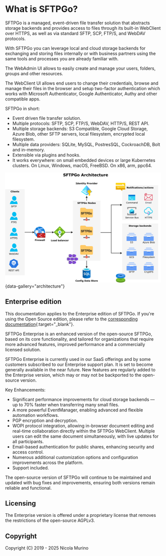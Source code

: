 # What is SFTPGo?

SFTPGo is a managed, event-driven file transfer solution that abstracts storage backends and provides access to files through its built-in WebClient over HTTPS, as well as via standard SFTP, SCP, FTP/S, and WebDAV protocols.

With SFTPGo you can leverage local and cloud storage backends for exchanging and storing files internally or with business partners using the same tools and processes you are already familiar with.

The WebAdmin UI allows to easily create and manage your users, folders, groups and other resources.

The WebClient UI allows end users to change their credentials, browse and manage their files in the browser and setup two-factor authentication which works with Microsoft Authenticator, Google Authenticator, Authy and other compatible apps.

SFTPGo in short:

- Event driven file transfer solution.
- Multiple protocols: SFTP, SCP, FTP/S, WebDAV, HTTP/S, REST API.
- Multiple storage backends: S3 Compatible, Google Cloud Storage, Azure Blob, other SFTP servers, local filesystem, encrypted local filesystem.
- Multiple data providers: SQLite, MySQL, PostresSQL, CockroachDB, Bolt and in-memory.
- Extensible via plugins and hooks.
- It works everywhere: on small embedded devices or large Kubernetes clusters. On Linux, Windows, macOS, FreeBSD. On x86, arm, ppc64.

![Architectural overview](assets/img/sftpgo%20architecture.png){data-gallery="architecture"}

## Enterprise edition

This documentation applies to the Enterprise edition of SFTPGo. If you're using the Open Source edition, please refer to the [corresponding documentation](/latest/){:target="_blank"}.

SFTPGo Enterprise is an enhanced version of the open-source SFTPGo, based on its core functionality, and tailored for organizations that require more advanced features, improved performance and a commercially licensed solution.

SFTPGo Enterprise is currently used in our SaaS offerings and by some customers subscribed to our Enterprise support plan. It is set to become generally available in the near future. New features are regularly added to the Enterprise version, which may or may not be backported to the open-source version.

Key Enhancements:

- Significant performance improvements for cloud storage backends — up to 70% faster when transferring many small files.
- A more powerful EventManager, enabling advanced and flexible automation workflows.
- PGP encryption and decryption.
- WOPI protocol integration, allowing in-browser document editing and real-time collaboration directly within the SFTPGo WebClient. Multiple users can edit the same document simultaneously, with live updates for all participants.
- Email-based authentication for public shares, enhancing security and access control.
- Numerous additional customization options and configuration improvements across the platform.
- Support included.

The open-source version of SFTPGo will continue to be maintained and updated with bug fixes and improvements, ensuring both versions remain reliable and functional.

## Licensing

The Enterprise version is offered under a proprietary license that removes the restrictions of the open-source AGPLv3.

## Copyright

Copyright (C) 2019 - 2025 Nicola Murino
